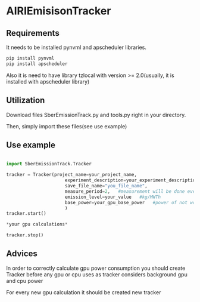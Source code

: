 # AIRIEmisisonTracker

## Requirements
It needs to be installed pynvml and apscheduler libraries.
```bash
pip install pynvml
pip install apscheduler
```
Also it is need to have library tzlocal with version >= 2.0(usually, it is installed with apscheduler library)

## Utilization
Download files SberEmissionTrack.py and tools.py right in your directory.

Then, simply import these files(see use example)


## Use example

```python

import SberEmissionTrack.Tracker

tracker = Tracker(project_name=your_project_name,
                      experiment_description=your_experiment_description,
                      save_file_name="you_file_name",
                      measure_period=2,   #measurement will be done every 2 seconds
                      emission_level=your_value   #kg/MWTh
                      base_power=your_gpu_base_power   #power of not working gpu
                      )
tracker.start()

*your gpu calculations*

tracker.stop()
```

## Advices
In order to correctly calculate gpu power consumption you should create Tracker before any gpu or cpu uses as tracker considers background gpu and cpu power

For every new gpu calculation it should be created new tracker